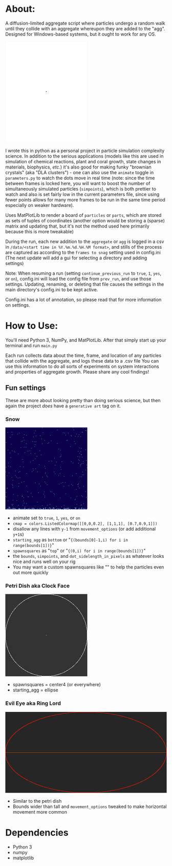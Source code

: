 # About:
A diffusion-limited aggregate script where particles undergo a random walk until they collide with an aggregate whereupon they are added to the "agg". Designed for Windows-based systems, but it ought to work for any OS.

![A typical crystal growth](examplegifs/generic.gif)

I wrote this in python as a personal project in particle simulation complexity science. In addition to the serious applications (models like this are used in simulation of chemical reactions, plant and coral growth, state changes in materials, biophysics, *etc.*) it's also good for making funky "brownian crystals" (aka "DLA clusters") - one can also use the `animate` toggle in `parameters.py` to watch the dots move in real time (note: since the time between frames is locked here, you will want to boost the number of simultaneously simulated particles (`simpoints`), which is both prettier to watch and also is set fairly low in the current parameters file, since using fewer points allows for many more frames to be run in the same time period especially on weaker hardware).

Uses MatPlotLib to render a board of `particles` or `parts`, which are stored as sets of tuples of coordinates (another option would be storing a (sparse) matrix and updating that, but it's not the method used here primarily because this is more tweakable)

During the run, each new addition to the `aggregate` or `agg` is logged in a csv in `/data/<start time in %Y.%m.%d.%H.%M format>`, and stills of the process are captured as according to the `frames to snag` setting used in config.ini (The next update will add a gui for selecting a directory and adding settings)

Note: When resuming a run (setting `continue_previous_run` to `true`, `1`, `yes`, or `on`), config.ini will load the config file from `prev_run`, and use those settings. Updating, renaming, or deleting that file causes the settings in the main directory's config.ini to be kept active.

Config.ini has a lot of annotation, so please read that for more information on settings.

# How to Use:
You'll need Python 3, NumPy, and MatPlotLib. After that simply start up your terminal and run `main.py`

Each run collects data about the time, frame, and location of any particles that collide with the aggregate, and logs these data to a .csv file
You can use this information to do all sorts of experiments on system interactions and properties of aggregate growth. Please share any cool findings!

## Fun settings
These are more about looking pretty than doing serious science, but then again the project *does* have a `generative art` tag on it.

### Snow
![So Christmas-y](examplegifs/snow.gif)
- animate set to `true`, `1`, `yes`, or `on`
- `cmap = colors.ListedColormap([[0,0,0.2], [1,1,1], [0.7,0.9,1]])`
- disallow any lines with `y-1` from `movement_options` (or add additional `y+1`s)
- `starting_agg` as `bottom` or "`{(bounds[0]-1,i) for i in range(bounds[1])}`"
- `spawnsquares` as "`top`" or "`{(0,i) for i in range(bounds[1])}`"
- the `bounds`, `simpoints`, and `dot_sidelength_in_pixels` as whatever looks nice and runs well on your rig
- You may want a custom spawnsquares like "" to help the particles even out more quickly

### Petri Dish aka Clock Face
![Circles are fun!](examplegifs/petri.gif)
- spawnsquares = center4 (or everywhere)
- starting_agg = ellipse

### Evil Eye aka Ring Lord
![Filthy Hobbitses](examplegifs/eye.gif)
- Similar to the petri dish
- Bounds wider than tall and `movement_options` tweaked to make horizontal movement more common


# Dependencies
- Python 3
- numpy
- matplotlib
